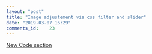 ```yaml
---
layout: "post"
title: "Image adjustement via css filter and slider"
date: "2019-03-07 16:29"
comments_id: 	23
---
```


[New Code section](/Code.html#image-adjustement-via-css-filter-and-slider) 
